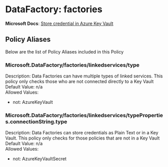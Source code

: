 # DataFactory: factories
**Microsoft Docs**: [Store credential in Azure Key Vault](https://docs.microsoft.com/en-us/azure/data-factory/store-credentials-in-key-vault)

## Policy Aliases
Below are the list of Policy Aliases included in this Policy

### Microsoft.DataFactory/factories/linkedservices/type
Description: Data Factories can have multiple types of linked services. This policy only checks those who are not connected directly to a Key Vault<br>
Default Value: n/a <br>
Allowed Values:
* not: AzureKeyVault

### Microsoft.DataFactory/factories/linkedservices/typeProperties.connectionString.type
Description: Data Factories can store credentials as Plain Text or in a Key Vault. This policy only checks for those policies that are not in a Key Vault<br>
Default Value: n/a <br>
Allowed Values:
* not: AzureKeyVaultSecret